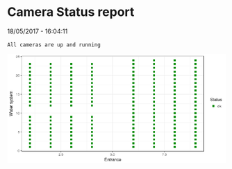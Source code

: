 Camera Status report
================
18/05/2017 - 16:04:11

    All cameras are up and running

![](camreport_files/figure-markdown_github/unnamed-chunk-2-1.png)
